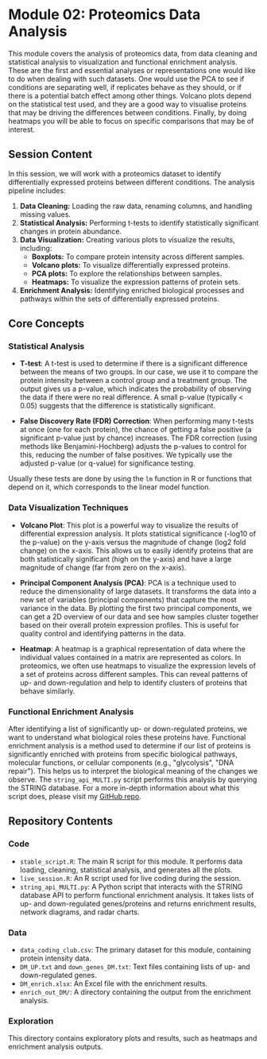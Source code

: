 # Module 02: Proteomics Data Analysis

This module covers the analysis of proteomics data, from data cleaning and statistical analysis to visualization and functional enrichment analysis. These are the first and essential analyses or representations one would like to do when dealing with such datasets. One would use the PCA to see if conditions are separating well, if replicates behave as they should, or if there is a potential batch effect among other things. Volcano plots depend on the statistical test used, and they are a good way to visualise proteins that may be driving the differences between conditions. Finally, by doing heatmaps you will be able to focus on specific comparisons that may be of interest. 

## Session Content

In this session, we will work with a proteomics dataset to identify differentially expressed proteins between different conditions. The analysis pipeline includes:

1.  **Data Cleaning:** Loading the raw data, renaming columns, and handling missing values.
2.  **Statistical Analysis:** Performing t-tests to identify statistically significant changes in protein abundance.
3.  **Data Visualization:** Creating various plots to visualize the results, including:
    *   **Boxplots:** To compare protein intensity across different samples.
    *   **Volcano plots:** To visualize differentially expressed proteins.
    *   **PCA plots:** To explore the relationships between samples.
    *   **Heatmaps:** To visualize the expression patterns of protein sets.
4.  **Enrichment Analysis:** Identifying enriched biological processes and pathways within the sets of differentially expressed proteins.

## Core Concepts

### Statistical Analysis

-   **T-test**: A t-test is used to determine if there is a significant difference between the means of two groups. In our case, we use it to compare the protein intensity between a control group and a treatment group. The output gives us a p-value, which indicates the probability of observing the data if there were no real difference. A small p-value (typically < 0.05) suggests that the difference is statistically significant.

-   **False Discovery Rate (FDR) Correction**: When performing many t-tests at once (one for each protein), the chance of getting a false positive (a significant p-value just by chance) increases. The FDR correction (using methods like Benjamini-Hochberg) adjusts the p-values to control for this, reducing the number of false positives. We typically use the adjusted p-value (or q-value) for significance testing.

Usually these tests are done by using the `lm` function in R or functions that depend on it, which corresponds to the linear model function. 

### Data Visualization Techniques

-   **Volcano Plot**: This plot is a powerful way to visualize the results of differential expression analysis. It plots statistical significance (-log10 of the p-value) on the y-axis versus the magnitude of change (log2 fold change) on the x-axis. This allows us to easily identify proteins that are both statistically significant (high on the y-axis) and have a large magnitude of change (far from zero on the x-axis).

-   **Principal Component Analysis (PCA)**: PCA is a technique used to reduce the dimensionality of large datasets. It transforms the data into a new set of variables (principal components) that capture the most variance in the data. By plotting the first two principal components, we can get a 2D overview of our data and see how samples cluster together based on their overall protein expression profiles. This is useful for quality control and identifying patterns in the data.

-   **Heatmap**: A heatmap is a graphical representation of data where the individual values contained in a matrix are represented as colors. In proteomics, we often use heatmaps to visualize the expression levels of a set of proteins across different samples. This can reveal patterns of up- and down-regulation and help to identify clusters of proteins that behave similarly.

### Functional Enrichment Analysis

After identifying a list of significantly up- or down-regulated proteins, we want to understand what biological roles these proteins have. Functional enrichment analysis is a method used to determine if our list of proteins is significantly enriched with proteins from specific biological pathways, molecular functions, or cellular components (e.g., "glycolysis", "DNA repair"). This helps us to interpret the biological meaning of the changes we observe. The `string_api_MULTI.py` script performs this analysis by querying the STRING database. For a more in-depth information about what this script does, please visit my [GitHub repo](https://github.com/dmartimarti/STRINGDB_analyser). 

## Repository Contents

### Code

-   `stable_script.R`: The main R script for this module. It performs data loading, cleaning, statistical analysis, and generates all the plots.
-   `live_session.R`: An R script used for live coding during the session.
-   `string_api_MULTI.py`: A Python script that interacts with the STRING database API to perform functional enrichment analysis. It takes lists of up- and down-regulated genes/proteins and returns enrichment results, network diagrams, and radar charts.

### Data

-   `data_coding_club.csv`: The primary dataset for this module, containing protein intensity data.
-   `DM_UP.txt` and `down_genes_DM.txt`: Text files containing lists of up- and down-regulated genes.
-   `DM_enrich.xlsx`: An Excel file with the enrichment results.
-   `enrich_out_DM/`: A directory containing the output from the enrichment analysis.

### Exploration

This directory contains exploratory plots and results, such as heatmaps and enrichment analysis outputs.
